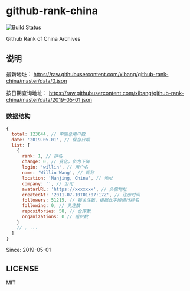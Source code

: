 # github-rank-china

[![Build Status](https://travis-ci.org/xibang/github-rank-china.svg?branch=master)](https://travis-ci.org/xibang/github-rank-china)

Github Rank of China Archives

## 说明

最新地址： <https://raw.githubusercontent.com/xibang/github-rank-china/master/data/0.json>

按日期查询地址： <https://raw.githubusercontent.com/xibang/github-rank-china/master/data/2019-05-01.json>


### 数据结构

```js
{
  total: 123644, // 中国总用户数
  date: '2019-05-01', // 保存日期
  list: [
    {
      rank: 1, // 排名
      change: 0, // 变化，负为下降
      login: 'willin', // 用户名
      name: 'Willin Wang', // 昵称
      location: 'Nanjing, China', // 地址
      company: '', // 公司
      avatarURL: 'https://xxxxxxx', // 头像地址
      createdAt: '2011-07-10T01:07:17Z', // 注册时间
      followers: 51215, // 被关注数，根据此字段进行排名
      following: 0, // 关注数
      repositories: 58, // 仓库数
      organizations: 0 // 组织数
    }
    // , ...
  ]
}
```

Since: 2019-05-01

## LICENSE

MIT
